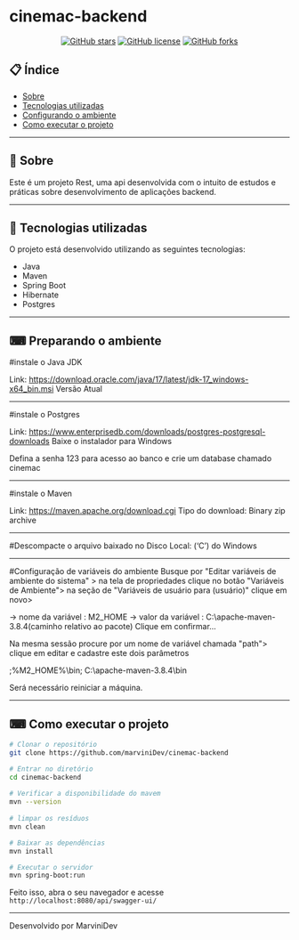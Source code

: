 # cinemac-backend

<div align="center">

[![GitHub stars](https://img.shields.io/github/stars/marviniDev/cinemac-backend)](https://github.com/marviniDev/cinemac-backend/stargazers)<space> <space>[![GitHub license](https://img.shields.io/github/license/marviniDev/cinemac-backend)](https://github.com/marviniDev/cinemac-backend//blob/master/LICENSE)<space> <space>[![GitHub forks](https://img.shields.io/github/forks/marviniDev/cinemac-backend)](https://github.com/marviniDev/cinemac-backend//network)

</div>

## 📋 Índice

- [Sobre](#-Sobre)
- [Tecnologias utilizadas](#-Tecnologias-utilizadas)
- [Configurando o ambiente](#-Preparando-o-ambiente)
- [Como executar o projeto](#-Como-executar-o-projeto)

---

## 📖 Sobre

Este é um projeto Rest, uma api desenvolvida com o intuito de estudos e práticas sobre desenvolvimento de aplicações backend.

---

## 🚀 Tecnologias utilizadas

O projeto está desenvolvido utilizando as seguintes tecnologias:

- Java
- Maven
- Spring Boot
- Hibernate
- Postgres 

---
## ⌨ Preparando o ambiente
	
#instale o Java JDK

Link: https://download.oracle.com/java/17/latest/jdk-17_windows-x64_bin.msi
Versão Atual	

---
	
#instale o Postgres
	
Link: https://www.enterprisedb.com/downloads/postgres-postgresql-downloads
Baixe o instalador para Windows
	
Defina a senha 123 para acesso ao banco e crie um database chamado cinemac
	
---

#instale o Maven

Link: https://maven.apache.org/download.cgi
Tipo do download: Binary zip archive
	
---

#Descompacte o arquivo baixado no Disco Local: (‘C’) do Windows
	
---

#Configuração de variáveis do ambiente
Busque por "Editar variáveis de ambiente do sistema" > 
na tela de propriedades clique no botão "Variáveis de Ambiente">
na seção de "Variáveis de usuário para (usuário)" clique em novo>

-> nome da variável : M2_HOME
-> valor da variável : C:\apache-maven-3.8.4(caminho relativo ao pacote)
Clique em confirmar...

Na mesma sessão procure por um nome de variável chamada "path">
clique em editar e cadastre este dois parâmetros

;%M2_HOME%\bin;
C:\apache-maven-3.8.4\bin

Será necessário reiniciar a máquina.
	
---

## ⌨ Como executar o projeto

```bash
# Clonar o repositório
git clone https://github.com/marviniDev/cinemac-backend

# Entrar no diretório
cd cinemac-backend
	
# Verificar a disponibilidade do mavem
mvn --version
	
# limpar os resíduos
mvn clean

# Baixar as dependências
mvn install

# Executar o servidor
mvn spring-boot:run
```

Feito isso, abra o seu navegador e acesse `http://localhost:8080/api/swagger-ui/`

---

Desenvolvido por MarviniDev
